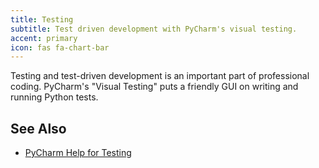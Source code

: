 ```yaml
---
title: Testing
subtitle: Test driven development with PyCharm's visual testing.
accent: primary
icon: fas fa-chart-bar
---
```


Testing and test-driven development is an important part of professional coding. PyCharm's "Visual Testing" puts a friendly GUI on writing and running Python tests.

## See Also
- [PyCharm Help for Testing](https://www.jetbrains.com/help/pycharm/testing.html#Testing.xml)
